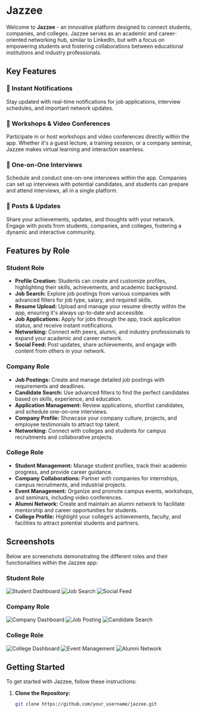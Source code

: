 # Jazzee

Welcome to **Jazzee** - an innovative platform designed to connect students, companies, and colleges. Jazzee serves as an academic and career-oriented networking hub, similar to LinkedIn, but with a focus on empowering students and fostering collaborations between educational institutions and industry professionals.

## Key Features

### 🔔 Instant Notifications
Stay updated with real-time notifications for job applications, interview schedules, and important network updates.

### 🎥 Workshops & Video Conferences
Participate in or host workshops and video conferences directly within the app. Whether it's a guest lecture, a training session, or a company seminar, Jazzee makes virtual learning and interaction seamless.

### 💼 One-on-One Interviews
Schedule and conduct one-on-one interviews within the app. Companies can set up interviews with potential candidates, and students can prepare and attend interviews, all in a single platform.

### 📝 Posts & Updates
Share your achievements, updates, and thoughts with your network. Engage with posts from students, companies, and colleges, fostering a dynamic and interactive community.

## Features by Role

### Student Role
- **Profile Creation:** Students can create and customize profiles, highlighting their skills, achievements, and academic background.
- **Job Search:** Explore job postings from various companies with advanced filters for job type, salary, and required skills.
- **Resume Upload:** Upload and manage your resume directly within the app, ensuring it's always up-to-date and accessible.
- **Job Applications:** Apply for jobs through the app, track application status, and receive instant notifications.
- **Networking:** Connect with peers, alumni, and industry professionals to expand your academic and career network.
- **Social Feed:** Post updates, share achievements, and engage with content from others in your network.

### Company Role
- **Job Postings:** Create and manage detailed job postings with requirements and deadlines.
- **Candidate Search:** Use advanced filters to find the perfect candidates based on skills, experience, and education.
- **Application Management:** Review applications, shortlist candidates, and schedule one-on-one interviews.
- **Company Profile:** Showcase your company culture, projects, and employee testimonials to attract top talent.
- **Networking:** Connect with colleges and students for campus recruitments and collaborative projects.

### College Role
- **Student Management:** Manage student profiles, track their academic progress, and provide career guidance.
- **Company Collaborations:** Partner with companies for internships, campus recruitments, and industrial projects.
- **Event Management:** Organize and promote campus events, workshops, and seminars, including video conferences.
- **Alumni Network:** Create and maintain an alumni network to facilitate mentorship and career opportunities for students.
- **College Profile:** Highlight your college’s achievements, faculty, and facilities to attract potential students and partners.

## Screenshots

Below are screenshots demonstrating the different roles and their functionalities within the Jazzee app:

### Student Role
![Student Dashboard](path_to_student_dashboard_image)
![Job Search](path_to_job_search_image)
![Social Feed](path_to_social_feed_image)

### Company Role
![Company Dashboard](path_to_company_dashboard_image)
![Job Posting](path_to_job_posting_image)
![Candidate Search](path_to_candidate_search_image)

### College Role
![College Dashboard](path_to_college_dashboard_image)
![Event Management](path_to_event_management_image)
![Alumni Network](path_to_alumni_network_image)

## Getting Started

To get started with Jazzee, follow these instructions:

1. **Clone the Repository:**
   ```bash
   git clone https://github.com/your_username/jazzee.git
